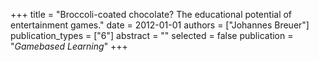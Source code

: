 +++
title = "Broccoli-coated chocolate? The educational potential of entertainment games."
date = 2012-01-01
authors = ["Johannes Breuer"]
publication_types = ["6"]
abstract = ""
selected = false
publication = "*Gamebased Learning*"
+++


